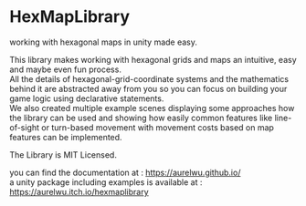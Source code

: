 # HexMapLibrary
working with hexagonal maps in unity made easy.

This library makes working with hexagonal grids and maps an intuitive, easy and maybe even fun process.  
All the details of hexagonal-grid-coordinate systems and the mathematics behind it are abstracted away from you so you can focus on building your game logic using declarative statements.  
We also created multiple example scenes displaying some approaches how the library can be used and showing how easily common features like line-of-sight or turn-based movement with movement costs based on map features can be implemented.  

The Library is MIT Licensed.

you can find the documentation at : https://aurelwu.github.io/  
a unity package including examples is available at : https://aurelwu.itch.io/hexmaplibrary
